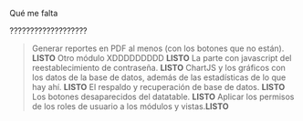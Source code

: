 Qué me falta

???????????????????

>Generar reportes en PDF al menos (con los botones que no están). **LISTO**
>Otro módulo XDDDDDDDDD **LISTO**
>La parte con javascript del reestablecimiento de contraseña. **LISTO**
>ChartJS y los gráficos con los datos de la base de datos, además de las estadísticas de lo que hay ahí. **LISTO**
>El respaldo y recuperación de base de datos. **LISTO**
>Los botones desaparecidos del datatable. **LISTO**
>Aplicar los permisos de los roles de usuario a los módulos y vistas.**LISTO**

